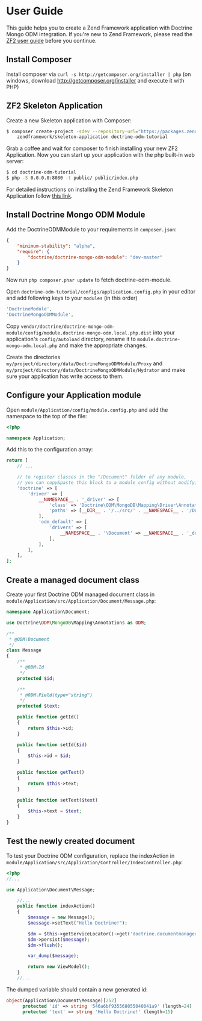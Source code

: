 User Guide
==========

This guide helps you to create a Zend Framework application with Doctrine Mongo ODM integration. If you're new to Zend
Framework, please read the [ZF2 user guide](http://framework.zend.com/manual/2.3/en/user-guide/overview.html) before you
continue.

Install Composer
----------------
Install composer via `curl -s http://getcomposer.org/installer | php`
(on windows, download http://getcomposer.org/installer and execute it with PHP)

ZF2 Skeleton Application
------------------------

Create a new Skeleton application with Composer:

```bash
$ composer create-project -sdev --repository-url="https://packages.zendframework.com" \
    zendframework/skeleton-application doctrine-odm-tutorial
```

Grab a coffee and wait for composer to finish installing your new ZF2 Application. Now you can start up your application
with the php built-in web server:

```bash
$ cd doctrine-odm-tutorial
$ php -S 0.0.0.0:8080 -t public/ public/index.php
```

For detailed instructions on installing the Zend Framework Skeleton Application follow
[this link](https://github.com/zendframework/ZendSkeletonApplication).

Install Doctrine Mongo ODM Module
---------------------------------

Add the DoctrineODMModule to your requirements in `composer.json`:

```json
{
    "minimum-stability": "alpha",
    "require": {
        "doctrine/doctrine-mongo-odm-module": "dev-master"
    }
}
```
Now run `php composer.phar update` to fetch doctrine-odm-module.

Open `doctrine-odm-tutorial/configs/application.config.php` in your editor and add following keys to your `modules`
(in this order)

```php
'DoctrineModule',
'DoctrineMongoODMModule',
```

Copy `vendor/doctrine/doctrine-mongo-odm-module/config/module.doctrine-mongo-odm.local.php.dist` into your application's
`config/autoload` directory, rename it to `module.doctrine-mongo-odm.local.php` and make the appropriate changes.

Create the directories `my/project/directory/data/DoctrineMongoODMModule/Proxy` and
`my/project/directory/data/DoctrineMongoODMModule/Hydrator` and make sure your application has write access to them.

Configure your Application module
---------------------------------

Open `module/Application/config/module.config.php` and add the namespace to the top of the file:

```php
<?php

namespace Application;
```

Add this to the configuration array:

```php
return [
    // ...

    // to register classes in the "/Document" folder of any module,
    // you can copy&paste this block to a module config without modifying it.
    'doctrine' => [
        'driver' => [
            __NAMESPACE__ . '_driver' => [
                'class' => 'Doctrine\ODM\MongoDB\Mapping\Driver\AnnotationDriver',
                'paths' => [__DIR__ . '/../src/' . __NAMESPACE__ . '/Document'],
            ],
            'odm_default' => [
                'drivers' => [
                    __NAMESPACE__ . '\Document' => __NAMESPACE__ . '_driver',
                ],
            ],
        ],
    ],
];
```

Create a managed document class
-----------------------

Create your first Doctrine ODM managed document class in `module/Application/src/Application/Document/Message.php`:

```php
namespace Application\Document;

use Doctrine\ODM\MongoDB\Mapping\Annotations as ODM;

/**
 * @ODM\Document
 */
class Message
{
    /**
     * @ODM\Id
     */
    protected $id;

    /**
     * @ODM\Field(type="string")
     */
    protected $text;

    public function getId()
    {
        return $this->id;
    }

    public function setId($id)
    {
        $this->id = $id;
    }

    public function getText()
    {
        return $this->text;
    }

    public function setText($text)
    {
        $this->text = $text;
    }
}
```

Test the newly created document
-------------------------------

To test your Doctrine ODM configuration, replace the indexAction in
`module/Application/src/Application/Controller/IndexController.php`:

```php
<?php
//...

use Application\Document\Message;

    //...
    public function indexAction()
    {
        $message = new Message();
        $message->setText("Hello Doctrine!");

        $dm = $this->getServiceLocator()->get('doctrine.documentmanager.odm_default');
        $dm->persist($message);
        $dm->flush();

        var_dump($message);

        return new ViewModel();
    }
    //...
```

The dumped variable should contain a new generated id:

```php
object(Application\Document\Message)[252]
      protected 'id' => string '546a6bf935568055040041a9' (length=24)
      protected 'text' => string 'Hello Doctrine!' (length=15)
```
